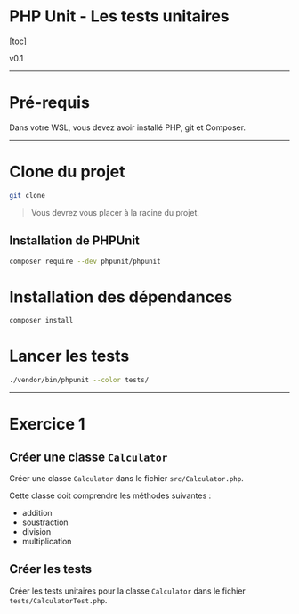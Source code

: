# PHP Unit - Les tests unitaires

[toc]

v0.1

---

# Pré-requis

Dans votre WSL, vous devez avoir installé PHP, git et Composer.

---

# Clone du projet

```bash
git clone 
```

> Vous devrez vous placer à la racine du projet.


## Installation de PHPUnit

```bash
composer require --dev phpunit/phpunit
```

# Installation des dépendances

```bash
composer install
```

# Lancer les tests

```bash
./vendor/bin/phpunit --color tests/
```

---

# Exercice 1

## Créer une classe `Calculator`

Créer une classe `Calculator` dans le fichier `src/Calculator.php`.

Cette classe doit comprendre les méthodes suivantes :
- addition
- soustraction
- division
- multiplication

## Créer les tests

Créer les tests unitaires pour la classe `Calculator` dans le fichier `tests/CalculatorTest.php`.


   